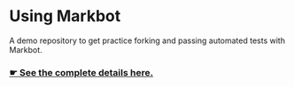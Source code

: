 # Using Markbot

A demo repository to get practice forking and passing automated tests with Markbot.

### [☛ See the complete details here.](http://learn-the-web.algonquindesign.ca/courses/web-dev-1/using-markbot/)
